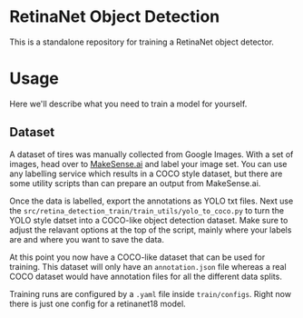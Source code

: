 # RetinaNet Object Detection

This is a standalone repository for training a RetinaNet object detector.

# Usage

Here we'll describe what you need to train a model for yourself.

## Dataset

A dataset of tires was manually collected from Google Images. With a set of images,
head over to [MakeSense.ai](https://www.makesense.ai/) and label your image set. You
can use any labelling service which results in a COCO style dataset, but there are
some utility scripts than can prepare an output from MakeSense.ai. 

Once the data is labelled, export the annotations as YOLO txt files. Next use the
`src/retina_detection_train/train_utils/yolo_to_coco.py` to turn the YOLO style datset
into a COCO-like object detection dataset. Make sure to adjust the relavant options at
the top of the script, mainly where your labels are and where you want to save the data.

At this point you now have a COCO-like dataset that can be used for training. This
dataset will only have an `annotation.json` file whereas a real COCO dataset would have
annotation files for all the different data splits.



Training runs are configured by a `.yaml` file inside `train/configs`. Right now there
is just one config for a retinanet18 model. 

